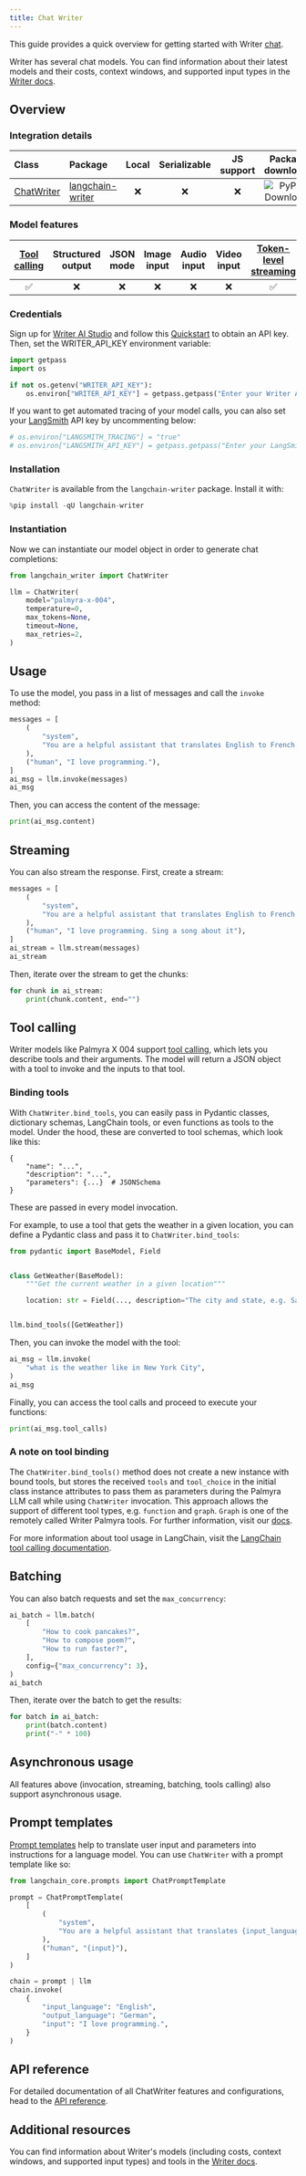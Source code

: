 ```yaml
---
title: Chat Writer
---
```


This guide provides a quick overview for getting started with Writer [chat](/oss/concepts/chat_models/).

Writer has several chat models. You can find information about their latest models and their costs, context windows, and supported input types in the [Writer docs](https://dev.writer.com/home).

## Overview

### Integration details

| Class                                                                                                                    | Package          | Local | Serializable | JS support |                                        Package downloads                                         |                                        Package latest                                         |
|:-------------------------------------------------------------------------------------------------------------------------|:-----------------| :---: | :---: |:----------:|:------------------------------------------------------------------------------------------------:|:---------------------------------------------------------------------------------------------:|
| [ChatWriter](https://github.com/writer/langchain-writer/blob/main/langchain_writer/chat_models.py#L308) | [langchain-writer](https://pypi.org/project/langchain-writer/) |      ❌       |                                       ❌                                       | ❌ | ![PyPI - Downloads](https://img.shields.io/pypi/dm/langchain-writer?style=flat-square&label=%20) | ![PyPI - Version](https://img.shields.io/pypi/v/langchain-writer?style=flat-square&label=%20) |

### Model features

| [Tool calling](/oss/how-to/tool_calling) | Structured output | JSON mode | Image input | Audio input | Video input | [Token-level streaming](/oss/how-to/chat_streaming/) | Native async |         [Token usage](/oss/how-to/chat_token_usage_tracking/)          | Logprobs |
| :---: |:-----------------:| :---: | :---: |  :---: | :---: | :---: | :---: |:--------------------------------:|:--------:|
| ✅ |         ❌         | ❌ | ❌ | ❌ | ❌ | ✅ | ✅ |                ✅                 |    ❌     |

### Credentials

Sign up for [Writer AI Studio](https://app.writer.com/aistudio/signup?utm_campaign=devrel) and follow this [Quickstart](https://dev.writer.com/api-guides/quickstart) to obtain an API key. Then, set the WRITER_API_KEY environment variable:

```python
import getpass
import os

if not os.getenv("WRITER_API_KEY"):
    os.environ["WRITER_API_KEY"] = getpass.getpass("Enter your Writer API key: ")
```

If you want to get automated tracing of your model calls, you can also set your [LangSmith](https://docs.smith.langchain.com/) API key by uncommenting below:

```python
# os.environ["LANGSMITH_TRACING"] = "true"
# os.environ["LANGSMITH_API_KEY"] = getpass.getpass("Enter your LangSmith API key: ")
```

### Installation

`ChatWriter` is available from the `langchain-writer` package. Install it with:

```python
%pip install -qU langchain-writer
```

### Instantiation

Now we can instantiate our model object in order to generate chat completions:

```python
from langchain_writer import ChatWriter

llm = ChatWriter(
    model="palmyra-x-004",
    temperature=0,
    max_tokens=None,
    timeout=None,
    max_retries=2,
)
```

## Usage

To use the model, you pass in a list of messages and call the `invoke` method:

```python
messages = [
    (
        "system",
        "You are a helpful assistant that translates English to French. Translate the user sentence.",
    ),
    ("human", "I love programming."),
]
ai_msg = llm.invoke(messages)
ai_msg
```

Then, you can access the content of the message:

```python
print(ai_msg.content)
```

## Streaming

You can also stream the response. First, create a stream:

```python
messages = [
    (
        "system",
        "You are a helpful assistant that translates English to French. Translate the user sentence.",
    ),
    ("human", "I love programming. Sing a song about it"),
]
ai_stream = llm.stream(messages)
ai_stream
```

Then, iterate over the stream to get the chunks:

```python
for chunk in ai_stream:
    print(chunk.content, end="")
```

## Tool calling

Writer models like Palmyra X 004 support [tool calling](https://dev.writer.com/api-guides/tool-calling), which lets you describe tools and their arguments. The model will return a JSON object with a tool to invoke and the inputs to that tool.

### Binding tools

With `ChatWriter.bind_tools`, you can easily pass in Pydantic classes, dictionary schemas, LangChain tools, or even functions as tools to the model. Under the hood, these are converted to tool schemas, which look like this:

```
{
    "name": "...",
    "description": "...",
    "parameters": {...}  # JSONSchema
}
```

These are passed in every model invocation.

For example, to use a tool that gets the weather in a given location, you can define a Pydantic class and pass it to `ChatWriter.bind_tools`:

```python
from pydantic import BaseModel, Field


class GetWeather(BaseModel):
    """Get the current weather in a given location"""

    location: str = Field(..., description="The city and state, e.g. San Francisco, CA")


llm.bind_tools([GetWeather])
```

Then, you can invoke the model with the tool:

```python
ai_msg = llm.invoke(
    "what is the weather like in New York City",
)
ai_msg
```

Finally, you can access the tool calls and proceed to execute your functions:

```python
print(ai_msg.tool_calls)
```

### A note on tool binding

The `ChatWriter.bind_tools()` method does not create a new instance with bound tools, but stores the received `tools` and `tool_choice` in the initial class instance attributes to pass them as parameters during the Palmyra LLM call while using `ChatWriter` invocation. This approach allows the support of different tool types, e.g. `function` and `graph`. `Graph` is one of the remotely called Writer Palmyra tools. For further information, visit our [docs](https://dev.writer.com/api-guides/knowledge-graph#knowledge-graph).

For more information about tool usage in LangChain, visit the [LangChain tool calling documentation](https://python.langchain.com/docs/concepts/tool_calling/).

## Batching

You can also batch requests and set the `max_concurrency`:

```python
ai_batch = llm.batch(
    [
        "How to cook pancakes?",
        "How to compose poem?",
        "How to run faster?",
    ],
    config={"max_concurrency": 3},
)
ai_batch
```

Then, iterate over the batch to get the results:

```python
for batch in ai_batch:
    print(batch.content)
    print("-" * 100)
```

## Asynchronous usage

All features above (invocation, streaming, batching, tools calling) also support asynchronous usage.

## Prompt templates

[Prompt templates](https://python.langchain.com/docs/concepts/prompt_templates/) help to translate user input and parameters into instructions for a language model. You can use `ChatWriter` with a prompt template like so:

```python
from langchain_core.prompts import ChatPromptTemplate

prompt = ChatPromptTemplate(
    [
        (
            "system",
            "You are a helpful assistant that translates {input_language} to {output_language}.",
        ),
        ("human", "{input}"),
    ]
)

chain = prompt | llm
chain.invoke(
    {
        "input_language": "English",
        "output_language": "German",
        "input": "I love programming.",
    }
)
```

## API reference

For detailed documentation of all ChatWriter features and configurations, head to the [API reference](https://python.langchain.com/api_reference/writer/chat_models/langchain_writer.chat_models.ChatWriter.html#langchain_writer.chat_models.ChatWriter).

## Additional resources

You can find information about Writer's models (including costs, context windows, and supported input types) and tools in the [Writer docs](https://dev.writer.com/home).
